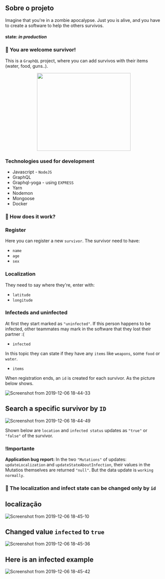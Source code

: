 

## Sobre o projeto

Imagine that you're in a zombie apocalypse. Just you is alive, and you have to create a software to help the others survivos.

#### state: *in production*

### :fallen_leaf: You are welcome survivor!

This is a `GraphQL` project, where you can add survivos with their items (water, food, guns..).
<p align="center">
  <img width="300" height="250" src="https://33.media.tumblr.com/48cd9cc09400e5499b6309c6bf1e0a97/tumblr_npuxsqaKaC1tbahjdo1_1280.gif">
</p> 

### Technologies used for development
* Javascript - `NodeJS`
* GraphQL 
* Graphql-yoga - using `EXPRESS`
* Yarn
* Nodemon
* Mongoose
* Docker

### :maple_leaf: How does it work?

### Register
Here you can register a new `survivor`. The survivor need to have:
* `name`
* `age`
* `sex`

### Localization
They need to say where they're, enter with:

* `latitude`
* `longitude`

### Infecteds and uninfected
At first they start marked as `"uninfected"`. If this person happens to be infected, other teammates may mark in the software that they lost their partner :(
* `infected`

In this topic they can state if they have any `items` like `weapons`, some `food` or `water`.
* `items`

When registration ends, an `id` is created for each survivor. As the picture below shows.

![Screenshot from 2019-12-06 18-44-33](https://user-images.githubusercontent.com/56616755/70376901-e580e680-18ec-11ea-80c1-61ff1c7907f2.png)

## Search a specific survivor by `ID`

![Screenshot from 2019-12-06 18-44-49](https://user-images.githubusercontent.com/56616755/70378319-b626a580-18fd-11ea-8008-d99bda93feba.png)

Shown below are `location` and `infected status` updates as `"true"` or `"false"` of the survivor.

### !Importante
**Application bug report:** In the two `"Mutations"` of updates: `updateLocalization` and `updateStateAboutInfection`, their values in the Mutatios themselves are returned `"null"`. But the data update is `working normally`.


### :key: The localization and infect state can be changed only by `id`



## localização
![Screenshot from 2019-12-06 18-45-10](https://user-images.githubusercontent.com/56616755/70378320-b6bf3c00-18fd-11ea-95df-99f969d147fb.png)

## Changed value `infected` to `true`
![Screenshot from 2019-12-06 18-45-36](https://user-images.githubusercontent.com/56616755/70378321-b6bf3c00-18fd-11ea-9916-2693aeea5798.png)

## Here is an infected example
![Screenshot from 2019-12-06 18-45-42](https://user-images.githubusercontent.com/56616755/70378322-b6bf3c00-18fd-11ea-854a-85484bfc1df4.png)

